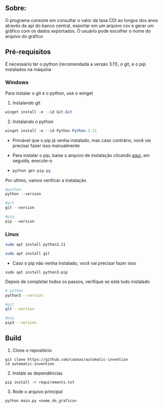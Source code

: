 ## Sobre:

O programa consiste em consultar o valor da taxa CDI ao longos dos anos através da api do banco central, exportar em um arquivo csv e gerar um gráfico com os dados exportados. O usuário pode escolher o nome do arquivo do gráfico

## Pré-requisitos
É necessário ter o python (recomendada a versáo 3.11), o git, e o pip instalados na máquina

### Windows
Para instalar o git e o python, use o winget

1. Instalando git
``` powershell
winget install -e --id Git.Git
```

2. Instalando o python
``` powershell
winget install -e --id Python.Python.3.11
```
* Provável que o pip já venha instalado, mas caso contrário, você vai precisar fazer isso manualmente

* Para instalar o pip, baixe o arquivo de instalação clicando [aqui](https://bootstrap.pypa.io/get-pip.py), em seguida, execute-o

* ``` powershell
  python get-pip.py
  ```

Por ultimo, vamos verificar a instalação
``` powershell
#python
python --version

#git
git --version

#pip
pip --version
```
### Linux
``` bash
sudo apt install python3.11
```
``` bash
sudo apt install git
```
* Caso o pip não venha instalado, você vai precisar fazer isso
```
sudo apt install python3-pip
```

Depois de completar todos os passos, verifique se está tudo instalado
``` bash
# python
python3 --version

#git
git --version

#pip
pip3 --version
```
## Build
1. Clone o repositório
```
git clone https://github.com/caunas/automatic-invention
cd automatic-invention
```
2. Instale as dependências
```
pip install -r requirements.txt
```
3. Rode o arquivo principal
```
python main.py <nome_do_grafico>
```